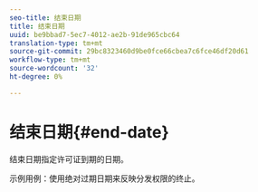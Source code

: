 ```yaml
---
seo-title: 结束日期
title: 结束日期
uuid: be9bbad7-5ec7-4012-ae2b-91de965cbc64
translation-type: tm+mt
source-git-commit: 29bc8323460d9be0fce66cbea7c6fce46df20d61
workflow-type: tm+mt
source-wordcount: '32'
ht-degree: 0%

---
```



# 结束日期{#end-date}

结束日期指定许可证到期的日期。

示例用例：使用绝对过期日期来反映分发权限的终止。
